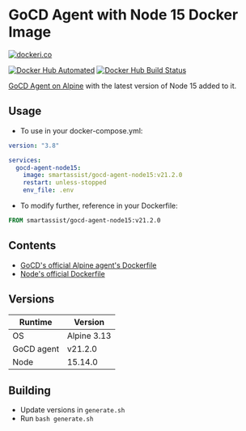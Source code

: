 # GoCD Agent with Node 15 Docker Image

[![dockeri.co](https://dockeri.co/image/smartassist/gocd-agent-node15)](https://hub.docker.com/r/smartassist/gocd-agent-node15)

[![Docker Hub Automated](https://img.shields.io/docker/cloud/automated/smartassist/gocd-agent-node15.svg?style=flat-square&logo=docker "GitHub issues")](https://hub.docker.com/r/smartassist/gocd-agent-node15)
[![Docker Hub Build Status](https://img.shields.io/docker/cloud/build/smartassist/gocd-agent-node15.svg?style=flat-square&logo=docker "GitHub stars")](https://hub.docker.com/r/smartassist/gocd-agent-node15)

[GoCD Agent on Alpine](https://hub.docker.com/r/gocd/gocd-agent-alpine-3.13) with the latest version of Node 15 added to
it.

## Usage

- To use in your docker-compose.yml:

```yaml
version: "3.8"

services:
  gocd-agent-node15:
    image: smartassist/gocd-agent-node15:v21.2.0
    restart: unless-stopped
    env_file: .env
```

- To modify further, reference in your Dockerfile:

```dockerfile
FROM smartassist/gocd-agent-node15:v21.2.0
```

## Contents

- [GoCD's official Alpine agent's Dockerfile](https://hub.docker.com/r/gocd/gocd-agent-alpine-3.13)
- [Node's official Dockerfile](https://github.com/nodejs/docker-node/raw/main/15/alpine3.13/Dockerfile)

## Versions

| Runtime    | Version |
|------------|---------|
| OS      | Alpine 3.13  |
| GoCD agent | v21.2.0 |
| Node       | 15.14.0  |

## Building

- Update versions in `generate.sh`
- Run `bash generate.sh`
